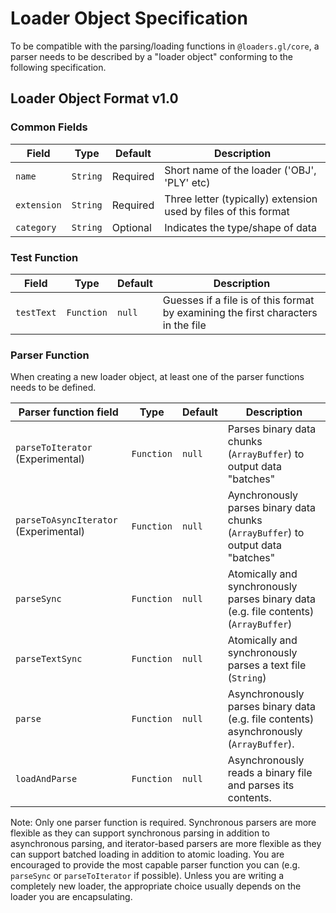 # Loader Object Specification

To be compatible with the parsing/loading functions in `@loaders.gl/core`, a parser needs to be described by a "loader object" conforming to the following specification.

## Loader Object Format v1.0

### Common Fields

| Field       | Type     | Default  | Description                                                     |
| ----------- | -------- | -------- | --------------------------------------------------------------- |
| `name`      | `String` | Required | Short name of the loader ('OBJ', 'PLY' etc)                     |
| `extension` | `String` | Required | Three letter (typically) extension used by files of this format |
| `category`  | `String` | Optional | Indicates the type/shape of data                                |

### Test Function

| Field      | Type       | Default | Description                                                                       |
| ---------- | ---------- | ------- | --------------------------------------------------------------------------------- |
| `testText` | `Function` | `null`  | Guesses if a file is of this format by examining the first characters in the file |

### Parser Function

When creating a new loader object, at least one of the parser functions needs to be defined.

| Parser function field                 | Type       | Default | Description                                                                            |
| ------------------------------------- | ---------- | ------- | -------------------------------------------------------------------------------------- |
| `parseToIterator` (Experimental)      | `Function` | `null`  | Parses binary data chunks (`ArrayBuffer`) to output data "batches"                     |
| `parseToAsyncIterator` (Experimental) | `Function` | `null`  | Aynchronously parses binary data chunks (`ArrayBuffer`) to output data "batches"       |
| `parseSync`                           | `Function` | `null`  | Atomically and synchronously parses binary data (e.g. file contents) (`ArrayBuffer`)   |
| `parseTextSync`                       | `Function` | `null`  | Atomically and synchronously parses a text file (`String`)                             |
| `parse`                               | `Function` | `null`  | Asynchronously parses binary data (e.g. file contents) asynchronously (`ArrayBuffer`). |
| `loadAndParse`                        | `Function` | `null`  | Asynchronously reads a binary file and parses its contents.                            |

Note: Only one parser function is required. Synchronous parsers are more flexible as they can support synchronous parsing in addition to asynchronous parsing, and iterator-based parsers are more flexible as they can support batched loading in addition to atomic loading. You are encouraged to provide the most capable parser function you can (e.g. `parseSync` or `parseToIterator` if possible). Unless you are writing a completely new loader, the appropriate choice usually depends on the loader you are encapsulating.
